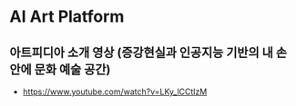 # AI Art Platform

## 아트피디아 소개 영상 (증강현실과 인공지능 기반의 내 손안에 문화 예술 공간)
* https://www.youtube.com/watch?v=LKy_lCCtlzM

